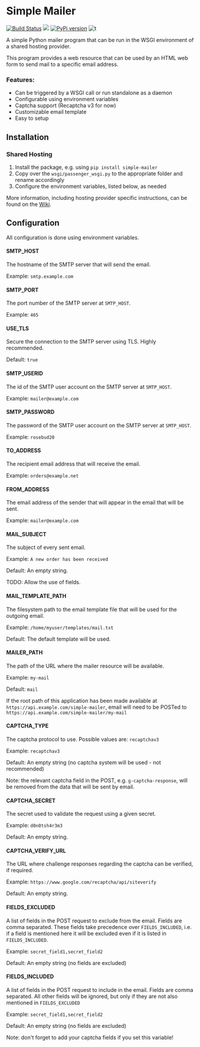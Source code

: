 # Simple Mailer
[![Build Status](https://travis-ci.com/zedr/simple-mailer.svg?branch=master)](https://travis-ci.com/zedr/simple-mailer)
[![](https://img.shields.io/badge/python-3.7+-blue.svg)](https://www.python.org/download/releases/3.7.0/)
[![PyPi version](https://img.shields.io/pypi/v/simple-mailer.svg)](https://pypi.python.org/pypi/simple-mailer/)
![t](https://img.shields.io/badge/status-beta-orange.svg)

A simple Python mailer program that can be run in the WSGI environment of a
shared hosting provider.

This program provides a web resource that can be used by an HTML web form 
to send mail to a specific email address.

### Features:
 - Can be triggered by a WSGI call or run standalone as a daemon
 - Configurable using environment variables
 - Captcha support (Recaptcha v3 for now)
 - Customizable email template
 - Easy to setup

## Installation
### Shared Hosting
1. Install the package, e.g. using `pip install simple-mailer`
2. Copy over the `wsgi/passenger_wsgi.py` to the appropriate folder and rename 
accordingly
3. Configure the environment variables, listed below, as needed

More information, including hosting provider specific instructions, can be
found on the [Wiki](https://github.com/zedr/simple-mailer/wiki).

## Configuration

All configuration is done using environment variables.

#### SMTP_HOST

The hostname of the SMTP server that will send the email.

Example: `smtp.example.com`

#### SMTP_PORT

The port number of the SMTP server at `SMTP_HOST`.

Example: `465`

#### USE_TLS

Secure the connection to the SMTP server using TLS. Highly recommended.

Default: `true`

#### SMTP_USERID

The id of the SMTP user account on the SMTP server at `SMTP_HOST`.

Example: `mailer@example.com`

#### SMTP_PASSWORD

The password of the SMTP user account on the SMTP server at `SMTP_HOST`.

Example: `rosebud20`

#### TO_ADDRESS

The recipient email address that will receive the email.

Example: `orders@example.net`

#### FROM_ADDRESS

The email address of the sender that will appear in the email that will 
be sent.

Example: `mailer@example.com`

#### MAIL_SUBJECT

The subject of every sent email.

Example: `A new order has been received`

Default: An empty string.

TODO: Allow the use of fields.

#### MAIL_TEMPLATE_PATH

The filesystem path to the email template file that will be used for the 
outgoing email.

Example: `/home/myuser/templates/mail.txt`

Default: The default template will be used.

#### MAILER_PATH

The path of the URL where the mailer resource will be available.

Example: `my-mail`

Default: `mail`

If the root path of this application has been made available at 
`https://api.example.com/simple-mailer`, email will need to be POSTed to
`https://api.example.com/simple-mailer/my-mail`

#### CAPTCHA_TYPE

The captcha protocol to use. Possible values are: `recaptchav3`

Example: `recaptchav3`

Default: An empty string (no captcha system will be used - not recommended)

Note: the relevant captcha field in the POST, e.g. `g-captcha-response`, will
be removed from the data that will be sent by email.

#### CAPTCHA_SECRET

The secret used to validate the request using a given secret.

Example: `d0n0tsh4r3m3`

Default: An empty string.

#### CAPTCHA_VERIFY_URL

The URL where challenge responses regarding the captcha can be verified, if
required.

Example: `https://www.google.com/recaptcha/api/siteverify`

Default: An empty string.

#### FIELDS_EXCLUDED

A list of fields in the POST request to exclude from the email. Fields are
comma separated. These fields take precedence over `FIELDS_INCLUDED`, i.e. if
a field is mentioned here it will be excluded even if it is listed in
`FIELDS_INCLUDED`.

Example: `secret_field1,secret_field2`

Default: An empty string (no fields are excluded)

#### FIELDS_INCLUDED

A list of fields in the POST request to include in the email. Fields are
comma separated. All other fields will be ignored, but only if they are not 
also mentioned in `FIELDS_EXCLUDED`

Example: `secret_field1,secret_field2`

Default: An empty string (no fields are excluded)

Note: don't forget to add your captcha fields if you set this variable!
